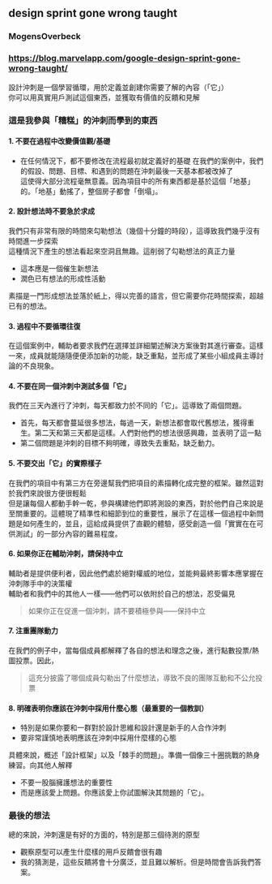 ## design sprint gone wrong taught
### MogensOverbeck
### https://blog.marvelapp.com/google-design-sprint-gone-wrong-taught/

設計沖刺是一個學習循環，用於定義並創建你需要了解的內容（「它」）  
你可以用真實用戶測試這個東西，並獲取有價值的反饋和見解  

### 這是我參與「糟糕」的沖刺而學到的東西
#### 1. 不要在過程中改變價值觀/基礎
- 在任何情況下，都不要修改在流程最初就定義好的基礎
在我們的案例中，我們的假設、問題、目標、和遇到的問題在沖刺最後一天基本都被改掉了  
這使得大部分流程毫無意義。因為項目中的所有東西都是基於這個「地基」的。「地基」動搖了，整個房子都會「倒塌」。  

#### 2. 設計想法時不要急於求成
我們只有非常有限的時間來勾勒想法（幾個十分鐘的時段），這導致我們幾乎沒有時間進一步探索  
這種情況下產生的想法看起來空洞且無趣。這削弱了勾勒想法的真正力量  
- 這本應是一個催生新想法
- 潤色已有想法的形成性活動

素描是一門形成想法並落於紙上，得以完善的語言，但它需要你花時間探索，超越已有的想法。

#### 3. 過程中不要循環往復
在這個案例中，輔助者要求我們在選擇並詳細闡述解決方案後對其進行審查。這樣一來，成員就能隨隨便便添加新的功能，缺乏重點，並形成了某些小組成員主導討論的不良現象。

#### 4. 不要在同一個沖刺中測試多個「它」
我們在三天內進行了沖刺，每天都致力於不同的「它」。這導致了兩個問題。
- 首先，每天都會蔓延很多想法，每過一天，新想法都會取代舊想法，獲得重生。第二天和第三天都是這樣。人們對他們的想法很感興趣，並表明了這一點
- 第二個問題是沖刺的目標不夠明確，導致失去重點，缺乏動力。

#### 5. 不要交出「它」的實際樣子
在我們的項目中有第三方在旁邊幫我們把項目的素描轉化成完整的框架。雖然這對於我們來說很方便很輕鬆  
但是讓每個人都動手幹一乾，參與構建他們即將測設的東西，對於他們自己來說是至關重要的。這體現了精準性和細節到位的重要性，展示了在這樣一個過程中新問題是如何產生的，並且，這給成員提供了直觀的體驗，感受創造一個「實實在在可供測試」的一部分內容的難易程度。

#### 6. 如果你正在輔助沖刺，請保持中立
輔助者是提供便利者，因此他們處於絕對權威的地位，並能夠最終影響本應掌握在沖刺隊手中的決策權  
輔助者和我們中的其他人一樣——他們可以依附於自己的想法，忍受偏見  
> 如果你正在促進一個沖刺，請不要積極參與——保持中立

#### 7. 注重團隊動力
在我們的例子中，當每個成員都解釋了各自的想法和理念之後，進行點數投票/熱圖投票。因此，
> 這充分披露了哪個成員勾勒出了什麼想法，導致不良的團隊互動和不公允投票

#### 8. 明確表明你應該在沖刺中採用什麼心態（最重要的一個教訓）
- 特別是如果你要和一群對於設計思維和設計還是新手的人合作沖刺
- 要非常謹慎地表明應該在沖刺中採用什麼樣的心態

具體來說，概述「設計框架」以及「棘手的問題」。準備一個像三十圈挑戰的熱身練習。向其他人解釋
- 不要一股腦擁護想法的重要性
- 而是應該愛上問題。你應該愛上你試圖解決其問題的「它」。

### 最後的想法
總的來說，沖刺還是有好的方面的，特別是那三個待測的原型
- 觀察原型可以產生什麼樣的用戶反饋會很有趣
- 我的猜測是，這些反饋將會十分廣泛，並且難以解析。但是時間會告訴我們答案。
